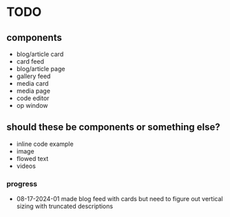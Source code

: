# TODO

## components

- blog/article card
- card feed
- blog/article page
- gallery feed
- media card
- media page
- code editor
- op window

## should these be components or something else?

- inline code example
- image
- flowed text
- videos

### progress

- 08-17-2024-01 made blog feed with cards but need to figure out vertical sizing with truncated descriptions
